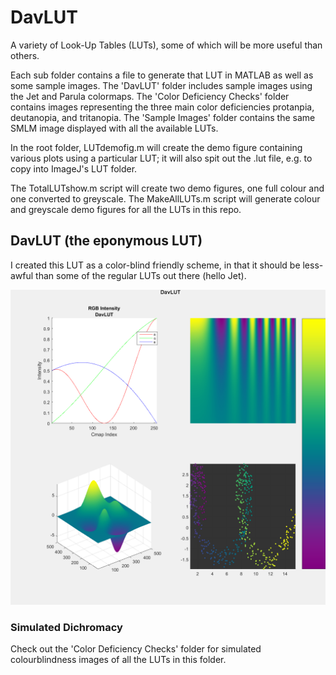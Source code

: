 # DavLUT
A variety of Look-Up Tables (LUTs), some of which will be more useful than others.

Each sub folder contains a file to generate that LUT in MATLAB as well as some sample images.
The 'DavLUT' folder includes sample images using the Jet and Parula colormaps.
The 'Color Deficiency Checks' folder contains images representing the three main color deficiencies protanpia, deutanopia, and tritanopia.
The 'Sample Images' folder contains the same SMLM image displayed with all the available LUTs.

In the root folder, LUTdemofig.m will create the demo figure containing various plots using a particular LUT; it will also spit out the .lut file, e.g. to copy into ImageJ's LUT folder.

The TotalLUTshow.m script will create two demo figures, one full colour and one converted to greyscale. The MakeAllLUTs.m script will generate colour and greyscale demo figures for all the LUTs in this repo.

## DavLUT (the eponymous LUT)
I created this LUT as a color-blind friendly scheme, in that it should be less-awful than some of the regular LUTs out there (hello Jet).

![DavLUT](DavLUT/DavLUT_colour.png?raw=true "DavLUT")

### Simulated Dichromacy

Check out the 'Color Deficiency Checks' folder for simulated colourblindness images of all the LUTs in this folder.


